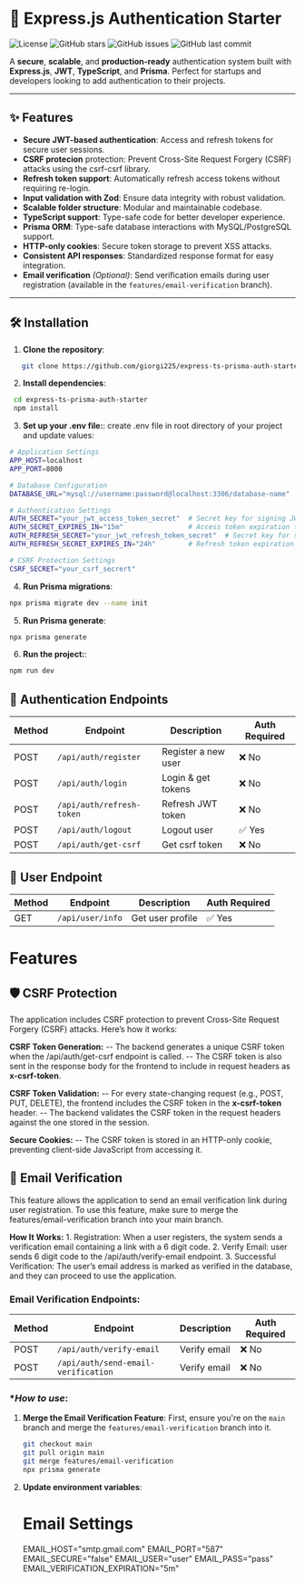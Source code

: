 # 🚀 Express.js Authentication Starter

![License](https://img.shields.io/badge/license-MIT-blue)
![GitHub stars](https://img.shields.io/github/stars/giorgi225/express-ts-prisma-auth-starter?style=social)
![GitHub issues](https://img.shields.io/github/issues/giorgi225/express-ts-prisma-auth-starter)
![GitHub last commit](https://img.shields.io/github/last-commit/giorgi225/express-ts-prisma-auth-starter)

A **secure**, **scalable**, and **production-ready** authentication system built with **Express.js**, **JWT**, **TypeScript**, and **Prisma**. Perfect for startups and developers looking to add authentication to their projects.

---

## ✨ Features

- **Secure JWT-based authentication**: Access and refresh tokens for secure user sessions.
- **CSRF protecion** protection: Prevent Cross-Site Request Forgery (CSRF) attacks using the csrf-csrf library.
- **Refresh token support**: Automatically refresh access tokens without requiring re-login.
- **Input validation with Zod**: Ensure data integrity with robust validation.
- **Scalable folder structure**: Modular and maintainable codebase.
- **TypeScript support**: Type-safe code for better developer experience.
- **Prisma ORM**: Type-safe database interactions with MySQL/PostgreSQL support.
- **HTTP-only cookies**: Secure token storage to prevent XSS attacks.
- **Consistent API responses**: Standardized response format for easy integration.
- **Email verification** _(Optional)_: Send verification emails during user registration (available in the `features/email-verification` branch).

---

## 🛠️ Installation

1. **Clone the repository**:

```bash
   git clone https://github.com/giorgi225/express-ts-prisma-auth-starter.git
```

2. **Install dependencies**:

```bash
 cd express-ts-prisma-auth-starter
 npm install
```

3. **Set up your .env file:**:
   create .env file in root directory of your project and update values:

```bash
# Application Settings
APP_HOST=localhost
APP_PORT=8000

# Database Configuration
DATABASE_URL="mysql://username:password@localhost:3306/database-name"  # db connection url

# Authentication Settings
AUTH_SECRET="your_jwt_access_token_secret"  # Secret key for signing JWT access tokens
AUTH_SECRET_EXPIRES_IN="15m"                # Access token expiration time (15 minutes)
AUTH_REFRESH_SECRET="your_jwt_refresh_token_secret"  # Secret key for signing JWT refresh tokens
AUTH_REFRESH_SECRET_EXPIRES_IN="24h"        # Refresh token expiration time (24 hours)

# CSRF Protection Settings
CSRF_SECRET="your_csrf_secrert"
```

4. **Run Prisma migrations**:

```bash
npx prisma migrate dev --name init
```

5. **Run Prisma generate**:

```bash
npx prisma generate
```

6. **Run the project:**:

```bash
npm run dev
```

## 🔑 Authentication Endpoints

| Method | Endpoint                  | Description         | Auth Required |
| ------ | ------------------------- | ------------------- | ------------- |
| POST   | `/api/auth/register`      | Register a new user | ❌ No         |
| POST   | `/api/auth/login`         | Login & get tokens  | ❌ No         |
| POST   | `/api/auth/refresh-token` | Refresh JWT token   | ❌ No         |
| POST   | `/api/auth/logout`        | Logout user         | ✅ Yes        |
| POST   | `/api/auth/get-csrf`      | Get csrf token      | ❌ No         |

## 👤 User Endpoint

| Method | Endpoint         | Description      | Auth Required |
| ------ | ---------------- | ---------------- | ------------- |
| GET    | `/api/user/info` | Get user profile | ✅ Yes        |

# Features

## 🛡️ CSRF Protection

The application includes CSRF protection to prevent Cross-Site Request Forgery (CSRF) attacks. Here’s how it works:

**CSRF Token Generation:**
-- The backend generates a unique CSRF token when the /api/auth/get-csrf endpoint is called.
-- The CSRF token is also sent in the response body for the frontend to include in request headers as **x-csrf-token**.

**CSRF Token Validation:**
-- For every state-changing request (e.g., POST, PUT, DELETE), the frontend includes the CSRF token in the **x-csrf-token** header.
-- The backend validates the CSRF token in the request headers against the one stored in the session.

**Secure Cookies:**
-- The CSRF token is stored in an HTTP-only cookie, preventing client-side JavaScript from accessing it.

## 📩 Email Verification

This feature allows the application to send an email verification link during user registration. To use this feature, make sure to merge the features/email-verification branch into your main branch.

**How It Works:** 1. Registration: When a user registers, the system sends a verification email containing a link with a 6 digit code. 2. Verify Email: user sends 6 digit code to the /api/auth/verify-email endpoint. 3. Successful Verification: The user’s email address is marked as verified in the database, and they can proceed to use the application.

### Email Verification Endpoints:

| Method | Endpoint                            | Description  | Auth Required |
| ------ | ----------------------------------- | ------------ | ------------- |
| POST   | `/api/auth/verify-email`            | Verify email | ❌ No         |
| POST   | `/api/auth/send-email-verification` | Verify email | ❌ No         |

### \*_How to use_:

1. **Merge the Email Verification Feature**:
   First, ensure you're on the `main` branch and merge the `features/email-verification` branch into it.
   ```bash
   git checkout main
   git pull origin main
   git merge features/email-verification
   npx prisma generate
   ```
2. **Update environment variables**:
   # Email Settings
   EMAIL_HOST="smtp.gmail.com"
   EMAIL_PORT="587"
   EMAIL_SECURE="false"
   EMAIL_USER="user"
   EMAIL_PASS="pass"
   EMAIL_VERIFICATION_EXPIRATION="5m"
